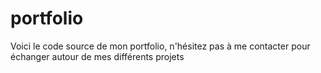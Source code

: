 # portfolio
Voici le code source de mon portfolio, n'hésitez pas à me contacter pour échanger autour de mes différents projets
